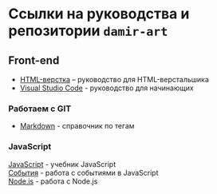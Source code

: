 # Ссылки на руководства и репозитории `damir-art`

## Front-end
* [HTML-верстка](https://damir-art.github.io/layout/) &ndash; руководство для HTML-верстальшика
* [Visual Studio Code](https://damir-art.github.io/visual-studio-code/) - руководство для начинающих<br />

### Работаем с GIT
* [Markdown](https://damir-art.github.io/markdown/) - справочник по тегам<br />

### JavaScript
[JavaScript](https://damir-art.github.io/javascript/) - учебник JavaScript<br />
[События](https://damir-art.github.io/event/) - работа с событиями в JavaScript<br />
[Node.js](https://damir-art.github.io/nodejs/) - работа с Node.js<br />
